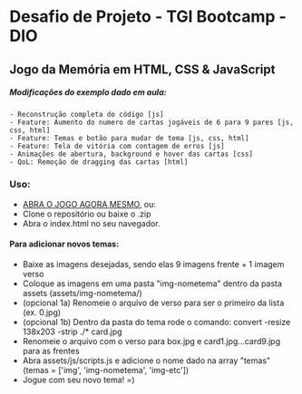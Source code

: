 # Desafio de Projeto - TGI Bootcamp - DIO

## Jogo da Memória em HTML, CSS & JavaScript
##### Modificações do exemplo dado em aula:
    - Reconstrução completa do código [js]
    - Feature: Aumento do numero de cartas jogáveis de 6 para 9 pares [js, css, html]
    - Feature: Temas e botão para mudar de tema [js, css, html]
    - Feature: Tela de vitória com contagem de erros [js]
    - Animações de abertura, background e hover das cartas [css]
    - QoL: Remoção de dragging das cartas [html]

### Uso:
- [ABRA O JOGO AGORA MESMO](https://surtarso.github.io/javaScript-Projects/Desafio%20de%20Projeto%20-%20Jogo%20da%20Memoria/), ou:
- Clone o repositório ou baixe o .zip
- Abra o index.html no seu navegador.

#### Para adicionar novos temas:
- Baixe as imagens desejadas, sendo elas 9 imagens frente + 1 imagem verso
- Coloque as imagens em uma pasta "img-nometema" dentro da pasta assets (assets/img-nometema/)
- (opcional 1a) Renomeie o arquivo de verso para ser o primeiro da lista (ex. 0.jpg)
- (opcional 1b) Dentro da pasta do tema rode o comando: convert -resize 138x203 -strip ./* card.jpg
- Renomeie o arquivo com o verso para box.jpg e card1.jpg...card9.jpg para as frentes
- Abra assets/js/scripts.js e adicione o nome dado na array "temas" (temas = ['img', 'img-nometema', 'img-etc'])
- Jogue com seu novo tema! =)
